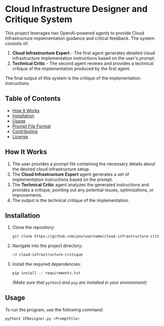 # Cloud Infrastructure Designer and Critique System

This project leverages two OpenAI-powered agents to provide Cloud Infrastructure implementation guidance and critical feedback. The system consists of:

1. **Cloud Infrastructure Expert** - The first agent generates detailed cloud infrastructure implementation instructions based on the user's prompt.
2. **Technical Critic** - The second agent reviews and provides a technical critique of the implementation produced by the first agent.

The final output of this system is the critique of the implementation instructions.

## Table of Contents

- [How It Works](#how-it-works)
- [Installation](#installation)
- [Usage](#usage)
- [Prompt File Format](#prompt-file-format)
- [Contributing](#contributing)
- [License](#license)

## How It Works

1. The user provides a prompt file containing the necessary details about the desired cloud infrastructure setup.
2. The **Cloud Infrastructure Expert** agent generates a set of implementation instructions based on the prompt.
3. The **Technical Critic** agent analyzes the generated instructions and provides a critique, pointing out any potential issues, optimizations, or improvements.
4. The output is the technical critique of the implementation.

## Installation

1. Clone the repository:

    ```bash
    git clone https://github.com/yourusername/cloud-infrastructure-critique.git
    ```

2. Navigate into the project directory:

    ```bash
    cd cloud-infrastructure-critique
    ```

3. Install the required dependencies:

    ```bash
    pip install -r requirements.txt
    ```

   *(Make sure that `python3` and `pip` are installed in your environment)*

## Usage

To run the program, use the following command:

```bash
python3 IFDesigner.py <PromptFile>
